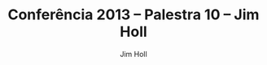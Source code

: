 ---
ID: 3560
title: 'Conferência 2013 &#8211; Palestra 10 &#8211; Jim Holl'
image-xl: >
  https://assets.gruponews.com.br/gruponews/uploads/2013/11/banner-audios-conferencia-2013-jim-holl.jpg
image-l: >
  https://assets.gruponews.com.br/gruponews/uploads/2013/11/banner-audios-conferencia-2013-jim-holl-1280x503.jpg
image-sq-l: >
  https://assets.gruponews.com.br/gruponews/uploads/2013/11/banner-audios-conferencia-2013-jim-holl-1280x503.jpg
image-sq-m: >
  https://assets.gruponews.com.br/gruponews/uploads/2013/11/banner-audios-conferencia-2013-jim-holl-720x503.jpg
post_excerpt: ""
layout: audioevideo
permalink: >
  audioevideo/conferencia-2013-palestra-10-jim-holl
published: true
categories: ""
tags:
  - Igreja
  - liderança
  - orgânica
  - Vida
author:
  - Jim Holl
wpcf-gn_post_autor:
  - ""
wpcf-gn_post_imagem_credito:
  - ""
wpcf-gn_post_destaques:
  - nao_destaque
dsq_thread_id:
  - "5374550176"
slide_template:
  - default
wpcf-gn_audiovideo_data:
  - "1384646400"
wpcf-gn_audiovideo_audio:
  - >
    http://www.gruponews.com.br/wp-content/uploads/2013/11/010-jim-holl.mp3
post_date: 2013-11-18 16:22:08
---